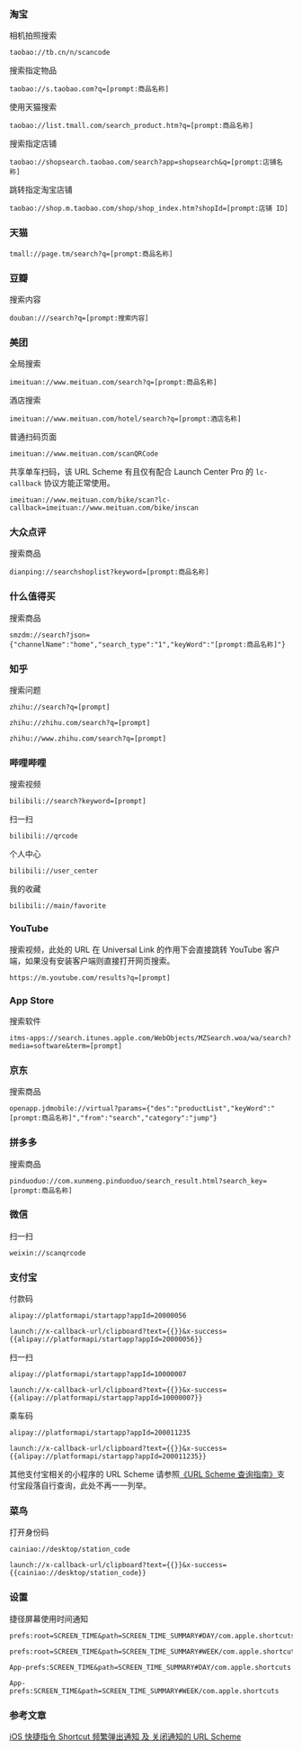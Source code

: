 ### 淘宝
相机拍照搜索
```
taobao://tb.cn/n/scancode
```

搜索指定物品
```
taobao://s.taobao.com?q=[prompt:商品名称]
```

使用天猫搜索
```
taobao://list.tmall.com/search_product.htm?q=[prompt:商品名称]
```

搜索指定店铺
```
taobao://shopsearch.taobao.com/search?app=shopsearch&q=[prompt:店铺名称]
```

跳转指定淘宝店铺
```
taobao://shop.m.taobao.com/shop/shop_index.htm?shopId=[prompt:店铺 ID]
```

### 天猫
```
tmall://page.tm/search?q=[prompt:商品名称]
```

### 豆瓣
搜索内容
```
douban:///search?q=[prompt:搜索内容]
```

### 美团
全局搜索
```
imeituan://www.meituan.com/search?q=[prompt:商品名称]
```

酒店搜索
```
imeituan://www.meituan.com/hotel/search?q=[prompt:酒店名称]
```

普通扫码页面
```
imeituan://www.meituan.com/scanQRCode
```

共享单车扫码，该 URL Scheme 有且仅有配合 Launch Center Pro 的 `lc-callback` 协议方能正常使用。
```
imeituan://www.meituan.com/bike/scan?lc-callback=imeituan://www.meituan.com/bike/inscan
```

### 大众点评
搜索商品
```
dianping://searchshoplist?keyword=[prompt:商品名称]
```

### 什么值得买
搜索商品
```
smzdm://search?json={"channelName":"home","search_type":"1","keyWord":"[prompt:商品名称]"}
```


### 知乎
搜索问题
```
zhihu://search?q=[prompt]

zhihu://zhihu.com/search?q=[prompt]

zhihu://www.zhihu.com/search?q=[prompt]
```

### 哔哩哔哩
搜索视频
```
bilibili://search?keyword=[prompt]
```

扫一扫
```
bilibili://qrcode
```

个人中心
```
bilibili://user_center
```

我的收藏
```
bilibili://main/favorite
```

### YouTube
搜索视频，此处的 URL 在 Universal Link 的作用下会直接跳转 YouTube 客户端，如果没有安装客户端则直接打开网页搜索。
```
https://m.youtube.com/results?q=[prompt]
```

### App Store
搜索软件
```
itms-apps://search.itunes.apple.com/WebObjects/MZSearch.woa/wa/search?media=software&term=[prompt]
```

### 京东
搜索商品
```
openapp.jdmobile://virtual?params={"des":"productList","keyWord":"[prompt:商品名称]","from":"search","category":"jump"}
```

### 拼多多
搜索商品
```
pinduoduo://com.xunmeng.pinduoduo/search_result.html?search_key=[prompt:商品名称]
```

### 微信
扫一扫
```
weixin://scanqrcode
```


### 支付宝
付款码
```
alipay://platformapi/startapp?appId=20000056

launch://x-callback-url/clipboard?text={{}}&x-success={{alipay://platformapi/startapp?appId=20000056}}
```

扫一扫
```
alipay://platformapi/startapp?appId=10000007

launch://x-callback-url/clipboard?text={{}}&x-success={{alipay://platformapi/startapp?appId=10000007}}
```

乘车码
```
alipay://platformapi/startapp?appId=200011235

launch://x-callback-url/clipboard?text={{}}&x-success={{alipay://platformapi/startapp?appId=200011235}}
```
其他支付宝相关的小程序的 URL Scheme 请参照[《URL Scheme 查询指南》](https://sspai.com/post/66334)支付宝段落自行查询，此处不再一一列举。

### 菜鸟
打开身份码
```
cainiao://desktop/station_code

launch://x-callback-url/clipboard?text={{}}&x-success={{cainiao://desktop/station_code}}
```

### 设置
捷径屏幕使用时间通知
```
prefs:root=SCREEN_TIME&path=SCREEN_TIME_SUMMARY#DAY/com.apple.shortcuts

prefs:root=SCREEN_TIME&path=SCREEN_TIME_SUMMARY#WEEK/com.apple.shortcuts

App-prefs:SCREEN_TIME&path=SCREEN_TIME_SUMMARY#DAY/com.apple.shortcuts

App-prefs:SCREEN_TIME&path=SCREEN_TIME_SUMMARY#WEEK/com.apple.shortcuts
```

### 参考文章
[iOS 快捷指令 Shortcut 频繁弹出通知 及 关闭通知的 URL Scheme](https://www.v2ex.com/t/775905)
